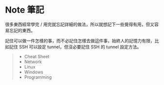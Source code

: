 # Note 筆記

很多東西經常學完 / 用完就忘記詳細的做法，所以就想記下一些覺得有用，但又容易忘記的東西。

記住可以做一件怎樣的事，而不必記住怎樣去做這件事，始終人的記憶力有限，比如記住 SSH 可以設定 tunnel，但沒必要記住 SSH 的 tunnel 設定方法。

> - Cheat Sheet
> - Network
> - Linux
> - Windows
> - Programming
